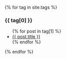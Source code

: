 {% for tag in site.tags %}
  <h3>{{ tag[0] }}</h3>
  <ul>
    {% for post in tag[1] %}
      <li><a href="/URSA23/{{ post.url }}">{{ post.title }}</a></li>
    {% endfor %}
  </ul>
{% endfor %}
